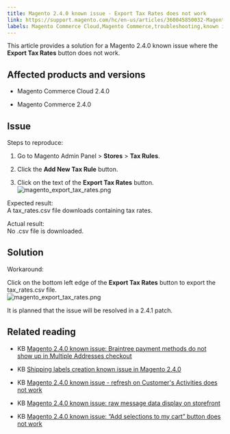 ```yaml
---
title: Magento 2.4.0 known issue - Export Tax Rates does not work 
link: https://support.magento.com/hc/en-us/articles/360045850032-Magento-2-4-0-known-issue-Export-Tax-Rates-does-not-work-
labels: Magento Commerce Cloud,Magento Commerce,troubleshooting,known issues,button,export tax rates,2.4.0
---
```


This article provides a solution for a Magento 2.4.0 known issue where the **Export Tax Rates** button does not work.

## Affected products and versions

* Magento Commerce Cloud 2.4.0

* Magento Commerce 2.4.0

## Issue

 Steps to reproduce:

1. Go to Magento Admin Panel > **Stores** > **Tax Rules**.

1. Click the **Add New Tax Rule** button.

1. Click on the text of the **Export Tax Rates** button.  
 ![magento_export_tax_rates.png](https://support.magento.com/hc/article_attachments/360061961892/mceclip0.png)

Expected result:  
 A tax\_rates.csv file downloads containing tax rates.

Actual result:  
 No .csv file is downloaded.

## Solution

Workaround:

Click on the bottom left edge of the **Export Tax Rates** button to export the tax\_rates.csv file.  
 ![magento_export_tax_rates.png](https://support.magento.com/hc/article_attachments/360062108811/mceclip1.png)

It is planned that the issue will be resolved in a 2.4.1 patch.

## Related reading

* KB [Magento 2.4.0 known issue: Braintree payment methods do not show up in Multiple Addresses checkout](https://support.magento.com/hc/en-us/articles/360046354992-Magento-2-4-0-known-issue-Braintree-payment-methods-do-not-show-up-in-Multiple-Addresses-checkout)

* KB [Shipping labels creation known issue in Magento 2.4.0](https://support.magento.com/hc/en-us/articles/360046750171-Shipping-labels-creation-known-issue-in-Magento-2-4-0)

* KB [Magento 2.4.0 known issue - refresh on Customer's Activities does not work](https://support.magento.com/hc/en-us/articles/360046091332-Magento-2-4-0-known-issue-refresh-on-Customer-s-Activities-does-not-work)

* KB [Magento 2.4.0 known issue: raw message data display on storefront](https://support.magento.com/hc/en-us/articles/360045804332)

* KB [Magento 2.4.0 known issue: “Add selections to my cart” button does not work](https://support.magento.com/hc/en-us/articles/360045838312-Magento-2-4-0-known-issue-Add-selections-to-my-cart-button-does-not-work)



